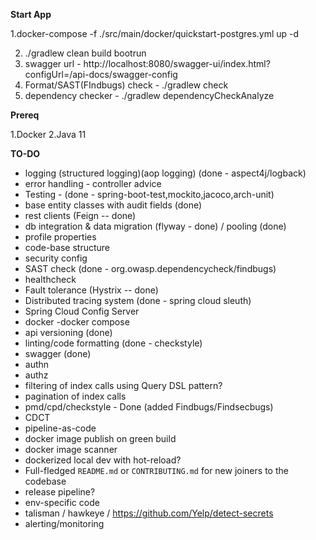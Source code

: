 **Start App**

1.docker-compose -f ./src/main/docker/quickstart-postgres.yml up -d

2. ./gradlew clean build bootrun
3. swagger url - http://localhost:8080/swagger-ui/index.html?configUrl=/api-docs/swagger-config
4. Format/SAST(FIndbugs) check - ./gradlew check
6. dependency checker - ./gradlew dependencyCheckAnalyze

**Prereq**

1.Docker
2.Java 11

**TO-DO**

- logging (structured logging)(aop logging) (done - aspect4j/logback)
- error handling - controller advice
- Testing - (done - spring-boot-test,mockito,jacoco,arch-unit)
- base entity classes with audit fields (done)
- rest clients (Feign -- done)
- db integration & data migration (flyway - done) / pooling (done)
- profile properties
- code-base structure
- security config
- SAST check (done - org.owasp.dependencycheck/findbugs)
- healthcheck 
- Fault tolerance (Hystrix -- done)
- Distributed tracing system (done - spring cloud sleuth)
- Spring Cloud Config Server
- docker -docker compose
- api versioning (done)
- linting/code formatting  (done - checkstyle)
- swagger (done)
- authn
- authz
- filtering of index calls using Query DSL pattern?
- pagination of index calls
- pmd/cpd/checkstyle - Done (added Findbugs/Findsecbugs)
- CDCT
- pipeline-as-code
- docker image publish on green build
- docker image scanner
- dockerized local dev with hot-reload?
- Full-fledged `README.md` or `CONTRIBUTING.md` for new joiners to the codebase
- release pipeline?
- env-specific code
- talisman / hawkeye / https://github.com/Yelp/detect-secrets
- alerting/monitoring
